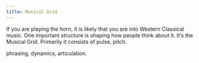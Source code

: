 ```yaml
---
title: Musical Grid
---
```


If you are playing the horn, it is likely that you are into Western Classical music. One important structure is shaping how people think about it. It’s the Musical Grid. Primarily it consists of pulse, pitch.

phrasing, dynamics, articulation. 
